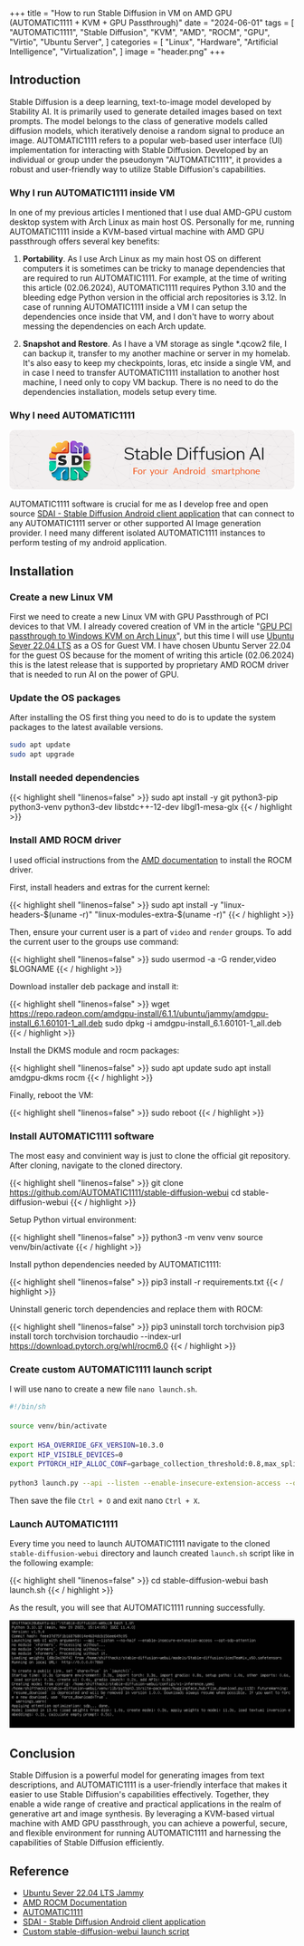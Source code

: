 +++
title = "How to run Stable Diffusion in VM on AMD GPU (AUTOMATIC1111 + KVM + GPU Passthrough)"
date = "2024-06-01"
tags = [
    "AUTOMATIC1111",
    "Stable Diffusion",
    "KVM",
    "AMD",
    "ROCM",
    "GPU",
    "Virtio",
    "Ubuntu Server",
]
categories = [
    "Linux",
    "Hardware",
    "Artificial Intelligence",
    "Virtualization",
]
image = "header.png"
+++

## Introduction 

Stable Diffusion is a deep learning, text-to-image model developed by Stability AI. It is primarily used to generate detailed images based on text prompts. The model belongs to the class of generative models called diffusion models, which iteratively denoise a random signal to produce an image. AUTOMATIC1111 refers to a popular web-based user interface (UI) implementation for interacting with Stable Diffusion. Developed by an individual or group under the pseudonym "AUTOMATIC1111", it provides a robust and user-friendly way to utilize Stable Diffusion's capabilities. 

### Why I run AUTOMATIC1111 inside VM

In one of my previous articles I mentioned that I use dual AMD-GPU custom desktop system with Arch Linux as main host OS. Personally for me, running AUTOMATIC1111 inside a KVM-based virtual machine with AMD GPU passthrough offers several key benefits:

1. **Portability**. As I use Arch Linux as my main host OS on different computers it is sometimes can be tricky to manage dependencies that are required to run AUTOMATIC1111. For example, at the time of writing this article (02.06.2024), AUTOMATIC1111 requires Python 3.10 and the bleeding edge Python version in the official arch repositories is 3.12. In case of running AUTOMATIC1111 inside a VM I can setup the dependencies once inside that VM, and I don't have to worry about messing the dependencies on each Arch update.

2. **Snapshot and Restore**. As I have a VM storage as single *.qcow2 file, I can backup it, transfer to my another machine or server in my homelab. It's also easy to keep my checkpoints, loras, etc inside a single VM, and in case I need to transfer AUTOMATIC1111 installation to another host machine, I need only to copy VM backup. There is no need to do the dependencies installation, models setup every time.

### Why I need AUTOMATIC1111

![](https://github.com/ShiftHackZ/Stable-Diffusion-Android/raw/master/docs/assets/github-header-image.png)

AUTOMATIC1111 software is crucial for me as I develop free and open source [SDAI - Stable Diffusion Android client application](https://github.com/ShiftHackZ/Stable-Diffusion-Android) that can connect to any AUTOMATIC1111 server or other supported AI Image generation provider. I need many different isolated AUTOMATIC1111 instances to perform testing of my android application. 

## Installation

### Create a new Linux VM

First we need to create a new Linux VM with GPU Passthrough of PCI devices to that VM. I already covered creation of VM in the article "[GPU PCI passthrough to Windows KVM on Arch Linux](https://blog.moroz.cc/post/gpu-pci-passthrough-to-windows-kvm-on-arch-linux/#setup-a-new-vm-and-install-windows-1011)", but this time I will use [Ubuntu Sever 22.04 LTS](https://releases.ubuntu.com/22.04/) as a OS for Guest VM. I have chosen Ubuntu Server 22.04 for the guest OS because for the moment of writing this article (02.06.2024) this is the latest release that is supported by proprietary AMD ROCM driver that is needed to run AI on the power of GPU.

### Update the OS packages

After installing the OS first thing you need to do is to update the system packages to the latest available versions.

```bash
sudo apt update
sudo apt upgrade
```

### Install needed dependencies

{{< highlight shell "linenos=false" >}}
sudo apt install -y git python3-pip python3-venv python3-dev libstdc++-12-dev libgl1-mesa-glx
{{< / highlight >}}

### Install AMD ROCM driver

I used official instructions from the [AMD documentation](https://rocm.docs.amd.com/projects/install-on-linux/en/latest/tutorial/quick-start.html) to install the ROCM driver. 

First, install headers and extras for the current kernel:

{{< highlight shell "linenos=false" >}}
sudo apt install -y "linux-headers-$(uname -r)" "linux-modules-extra-$(uname -r)"
{{< / highlight >}}

Then, ensure your current user is a part of `video` and `render` groups. To add the current user to the groups use command:

{{< highlight shell "linenos=false" >}}
sudo usermod -a -G render,video $LOGNAME
{{< / highlight >}}

Download installer deb package and install it:

{{< highlight shell "linenos=false" >}}
wget https://repo.radeon.com/amdgpu-install/6.1.1/ubuntu/jammy/amdgpu-install_6.1.60101-1_all.deb
sudo dpkg -i amdgpu-install_6.1.60101-1_all.deb
{{< / highlight >}}

Install the DKMS module and rocm packages:

{{< highlight shell "linenos=false" >}}
sudo apt update
sudo apt install amdgpu-dkms rocm
{{< / highlight >}}

Finally, reboot the VM:

{{< highlight shell "linenos=false" >}}
sudo reboot
{{< / highlight >}}

### Install AUTOMATIC1111 software

The most easy and convinient way is just to clone the official git repository. After cloning, navigate to the cloned directory.

{{< highlight shell "linenos=false" >}}
git clone https://github.com/AUTOMATIC1111/stable-diffusion-webui
cd stable-diffusion-webui
{{< / highlight >}}

Setup Python virtual environment:

{{< highlight shell "linenos=false" >}}
python3 -m venv venv
source venv/bin/activate
{{< / highlight >}}

Install python dependencies needed by AUTOMATIC1111:

{{< highlight shell "linenos=false" >}}
pip3 install -r requirements.txt
{{< / highlight >}}

Uninstall generic torch dependencies and replace them with ROCM:

{{< highlight shell "linenos=false" >}}
pip3 uninstall torch torchvision
pip3 install torch torchvision torchaudio --index-url https://download.pytorch.org/whl/rocm6.0
{{< / highlight >}}

### Create custom AUTOMATIC1111 launch script

I will use nano to create a new file `nano launch.sh`.

```bash
#!/bin/sh

source venv/bin/activate

export HSA_OVERRIDE_GFX_VERSION=10.3.0
export HIP_VISIBLE_DEVICES=0
export PYTORCH_HIP_ALLOC_CONF=garbage_collection_threshold:0.8,max_split_size_mb:512

python3 launch.py --api --listen --enable-insecure-extension-access --opt-sdp-attention
```

Then save the file `Ctrl + O` and exit nano `Ctrl + X`.

### Launch AUTOMATIC1111

Every time you need to launch AUTOMATIC1111 navigate to the cloned `stable-diffusion-webui` directory and launch created `launch.sh` script like in the following example:

{{< highlight shell "linenos=false" >}}
cd stable-diffusion-webui
bash launch.sh
{{< / highlight >}}

As the result, you will see that AUTOMATIC1111 running successfully.

![Running AUTOMATIC1111 instance.](a1111-launch.png)

## Conclusion

Stable Diffusion is a powerful model for generating images from text descriptions, and AUTOMATIC1111 is a user-friendly interface that makes it easier to use Stable Diffusion's capabilities effectively. Together, they enable a wide range of creative and practical applications in the realm of generative art and image synthesis. By leveraging a KVM-based virtual machine with AMD GPU passthrough, you can achieve a powerful, secure, and flexible environment for running AUTOMATIC1111 and harnessing the capabilities of Stable Diffusion efficiently.

## Reference

- [Ubuntu Sever 22.04 LTS Jammy](https://releases.ubuntu.com/22.04/)
- [AMD ROCM Documentation](https://rocm.docs.amd.com/projects/install-on-linux/en/latest/tutorial/quick-start.html)
- [AUTOMATIC1111](https://github.com/AUTOMATIC1111/stable-diffusion-webui)
- [SDAI - Stable Diffusion Android client application](https://github.com/ShiftHackZ/Stable-Diffusion-Android)
- [Custom stable-diffusion-webui launch script](https://gist.github.com/evshiron/8cf4de34aa01e217ce178b8ed54a2c43)
